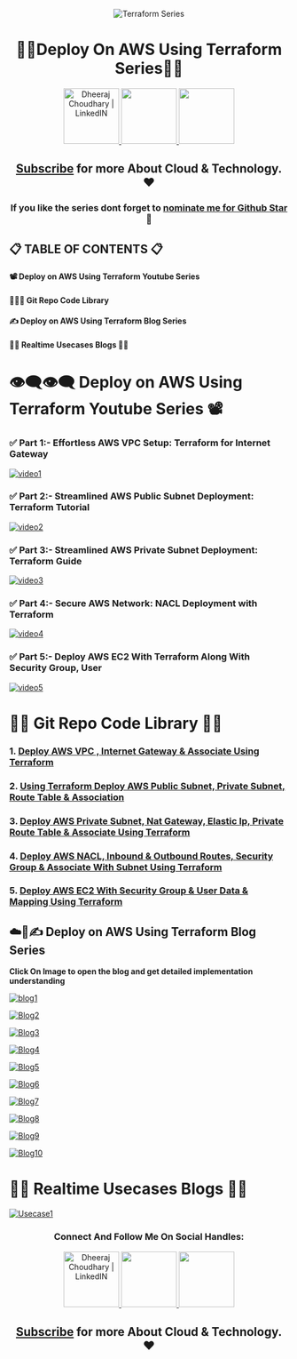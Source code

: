 <div align="center">

![Terraform Series](https://user-images.githubusercontent.com/88716270/210941046-f5cee0cf-0207-4701-b128-77261df0a8d8.jpg)

# 👨‍💻Deploy On AWS Using Terraform Series👨‍💻

<a href="https://www.linkedin.com/in/dheeraj-choudhary/" target="_blank">
  <img height="100" alt="Dheeraj Choudhary | LinkedIN"  src="https://user-images.githubusercontent.com/60597290/152035581-a7c6c0c3-65c3-4160-89c0-e90ddc1e8d4e.png"/>
</a> 

<a href="https://www.youtube.com/@dheeraj-choudhary?sub_confirmation=1">
    <img height="100" src="https://user-images.githubusercontent.com/60597290/152035929-b7f75d38-e1c2-4325-a97e-7b934b8534e2.png" />
</a>  

<a href="https://twitter.com/DheerajC30">
    <img height="100" src="https://user-images.githubusercontent.com/60597290/152035696-80cad2ec-b4dd-4552-88e6-b6b466124f5b.png" />
</a>  

## [Subscribe](https://www.youtube.com/@dheeraj-choudhary?sub_confirmation=1) for more About Cloud & Technology. ❤

### If you like the series dont forget to [nominate me for Github Star](https://stars.github.com/nominate/) 🌟

</div>

## 📋 TABLE OF CONTENTS 📋
#### 📽 Deploy on AWS Using Terraform Youtube Series
#### 👨🏻‍💻 Git Repo Code Library
#### ✍ Deploy on AWS Using Terraform Blog Series  
#### 👨‍💻 Realtime Usecases Blogs 👨‍💻  

# 👁‍🗨👁‍🗨 Deploy on AWS Using Terraform Youtube Series 📽

### ✅ Part 1:- Effortless AWS VPC Setup: Terraform for Internet Gateway
[![video1](https://i9.ytimg.com/vi/3XAIYnU6MLw/mqdefault.jpg?v=642397f9&sqp=CKypuaoG&rs=AOn4CLAI9CBeIPlXJRCTiTMzF64HAHm-SA)](https://youtu.be/3XAIYnU6MLw?si=4b5C8uFklipnfiCJ "")

### ✅ Part 2:- Streamlined AWS Public Subnet Deployment: Terraform Tutorial
[![video2](https://i9.ytimg.com/vi_webp/kzrwcViVD0o/mqdefault.webp?v=642d09a0&sqp=CKypuaoG&rs=AOn4CLAUA3v8Z7FwNbkJMYl9AFlrUsqj3Q)](https://youtu.be/kzrwcViVD0o?si=g787-uI02xGdNALg "")

### ✅ Part 3:- Streamlined AWS Private Subnet Deployment: Terraform Guide
[![video3](https://i9.ytimg.com/vi/65hkYpfooSM/mqdefault.jpg?v=64328aa9&sqp=CKypuaoG&rs=AOn4CLArq2S2rESg8R5Ol6nYYabWBKGLXw)](https://youtu.be/65hkYpfooSM "")

### ✅ Part 4:- Secure AWS Network: NACL Deployment with Terraform
[![video4](https://i9.ytimg.com/vi_webp/8plrxcnBf8I/mqdefault.webp?v=649befbc&sqp=CKypuaoG&rs=AOn4CLCSuLHtoJ1JppxFJK2j6Pre5fQdkA)](https://youtu.be/8plrxcnBf8I "")

### ✅ Part 5:- Deploy AWS EC2 With Terraform Along With Security Group, User 
[![video5](https://i9.ytimg.com/vi/indA-KiMBgo/mqdefault.jpg?v=64a64ebe&sqp=CKypuaoG&rs=AOn4CLBnP4Qhma8bmbcSP5lGd_XNsKuzDw)](https://youtu.be/indA-KiMBgo "")

# 👨‍💻 Git Repo Code Library 👨‍💻
### 1. [Deploy AWS VPC , Internet Gateway & Associate Using Terraform](https://dheeraj3choudhary.com/deploy-aws-vpc-internet-gateway-associate-using-terraform)
### 2. [Using Terraform Deploy AWS Public Subnet, Private Subnet, Route Table & Association](https://dheeraj3choudhary.com/deploy-aws-public-subnet-route-table-associate-using-terraform)
### 3. [Deploy AWS Private Subnet, Nat Gateway, Elastic Ip, Private Route Table & Associate Using Terraform](https://dheeraj3choudhary.com/deploy-aws-private-subnet-nat-gateway-elastic-ip-private-route-table-associate-using-terraform)
### 4. [Deploy AWS NACL, Inbound & Outbound Routes, Security Group & Associate With Subnet Using Terraform](https://dheeraj3choudhary.com/deploy-aws-nacl-inbound-outbound-routes-security-group-associate-with-subnet-using-terraform)
### 5. [Deploy AWS EC2 With Security Group & User Data & Mapping Using Terraform](https://dheeraj3choudhary.com/deploy-aws-ec2-with-security-group-user-data-mapping-using-terraform)


## ☁️🚀✍ Deploy on AWS Using Terraform Blog Series  

**Click On Image to open the blog and get detailed implementation understanding**

[![blog1](https://cdn.hashnode.com/res/hashnode/image/upload/v1671374551754/rWfHQ9QH-.png?w=1600&h=840&fit=crop&crop=entropy&auto=compress,format&format=webp)](https://dheeraj3choudhary.com/deploying-on-aws-cloud-using-terraform-series-pre-requisites "Blog")

[![Blog2](https://cdn.hashnode.com/res/hashnode/image/upload/v1672557889288/39865990-97ad-4852-ae02-80c3bfea63db.png?w=1600&h=840&fit=crop&crop=entropy&auto=compress,format&format=webp)](https://dheeraj3choudhary.com/deploy-aws-vpc-internet-gateway-associate-using-terraform "Blog")

[![Blog3](https://cdn.hashnode.com/res/hashnode/image/upload/v1672640218358/2e006a29-7fc4-4cfd-8ab1-092c34ac05a1.png?w=1600&h=840&fit=crop&crop=entropy&auto=compress,format&format=webp)](https://dheeraj3choudhary.com/deploy-aws-public-subnet-route-table-associate-using-terraform "Blog")

[![Blog4](https://cdn.hashnode.com/res/hashnode/image/upload/v1672651911622/949c6d9a-ac82-498a-92a4-8833c3b6f7f3.png?w=1600&h=840&fit=crop&crop=entropy&auto=compress,format&format=webp)](https://dheeraj3choudhary.com/deploy-aws-private-subnet-nat-gateway-elastic-ip-private-route-table-associate-using-terraform "Blog")

[![Blog5](https://cdn.hashnode.com/res/hashnode/image/upload/v1672654870675/89f2447f-a5a0-4da1-8575-61ba7fc025d0.png?w=1600&h=840&fit=crop&crop=entropy&auto=compress,format&format=webp)](https://dheeraj3choudhary.com/deploy-aws-nacl-inbound-outbound-routes-security-group-associate-with-subnet-using-terraform "Blog")

[![Blog6](https://cdn.hashnode.com/res/hashnode/image/upload/v1672814774800/87e56758-de9b-4c32-af85-8930b0a20f6a.png?w=1600&h=840&fit=crop&crop=entropy&auto=compress,format&format=webp)](https://dheeraj3choudhary.com/deploy-aws-ec2-with-security-group-user-data-mapping-using-terraform "Blog")

[![Blog7](https://cdn.hashnode.com/res/hashnode/image/upload/v1673237913438/ae8635e7-eabb-4ab8-a5e2-ce1112d68799.png?w=1600&h=840&fit=crop&crop=entropy&auto=compress,format&format=webp)](https://dheeraj3choudhary.com/deploy-aws-iam-user-group-policy-using-terraform "Blog")

[![Blog8](https://cdn.hashnode.com/res/hashnode/image/upload/v1673326336662/677791c4-64e0-435f-ac6b-003aa64eed18.png?w=1600&h=840&fit=crop&crop=entropy&auto=compress,format&format=webp)](https://dheeraj3choudhary.com/deploy-aws-target-group-elastic-load-balancer-elb-listener-using-terraform "Blog")

[![Blog9](https://cdn.hashnode.com/res/hashnode/image/upload/v1673405791913/6b94d8cd-6004-4941-82f5-b5f4781b212f.png?w=1600&h=840&fit=crop&crop=entropy&auto=compress,format&format=webp)](https://dheeraj3choudhary.com/deploy-aws-launch-configuration-autoscaling-group-using-terraform "Blog")

[![Blog10](https://cdn.hashnode.com/res/hashnode/image/upload/v1673409431873/5844658f-b322-4bae-8efd-cda1890ec20b.png?w=1600&h=840&fit=crop&crop=entropy&auto=compress,format&format=webp)](https://dheeraj3choudhary.com/deploy-aws-relational-database-service-using-terraform "Blog")


# 👨‍💻 Realtime Usecases Blogs 👨‍💻

[![Usecase1](https://cdn.hashnode.com/res/hashnode/image/upload/v1673410876788/f863daeb-e63a-4af3-a7aa-9da8bfeb7d40.png?w=1600&h=840&fit=crop&crop=entropy&auto=compress,format&format=webp)](https://dheeraj3choudhary.com/build-aws-web-application-layer-with-terraform-infra-as-code "Blog")

<div align="center">

### Connect And Follow Me On Social Handles:

<a href="https://www.linkedin.com/in/dheeraj-choudhary/" target="_blank">
  <img height="100" alt="Dheeraj Choudhary | LinkedIN"  src="https://user-images.githubusercontent.com/60597290/152035581-a7c6c0c3-65c3-4160-89c0-e90ddc1e8d4e.png"/>
</a> 

<a href="https://www.youtube.com/@dheeraj-choudhary?sub_confirmation=1">
    <img height="100" src="https://user-images.githubusercontent.com/60597290/152035929-b7f75d38-e1c2-4325-a97e-7b934b8534e2.png" />
</a>  

<a href="https://twitter.com/DheerajC30">
    <img height="100" src="https://user-images.githubusercontent.com/60597290/152035696-80cad2ec-b4dd-4552-88e6-b6b466124f5b.png" />
</a>  

## [Subscribe](https://www.youtube.com/@dheeraj-choudhary?sub_confirmation=1) for more About Cloud & Technology. ❤
</div>
